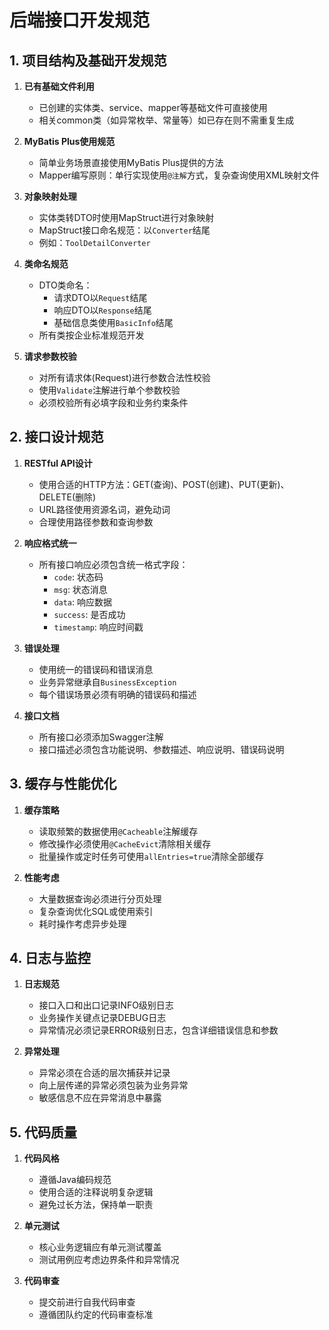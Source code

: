 # 后端接口开发规范

## 1. 项目结构及基础开发规范

1. **已有基础文件利用**
   - 已创建的实体类、service、mapper等基础文件可直接使用
   - 相关common类（如异常枚举、常量等）如已存在则不需重复生成

2. **MyBatis Plus使用规范**
   - 简单业务场景直接使用MyBatis Plus提供的方法
   - Mapper编写原则：单行实现使用`@注解`方式，复杂查询使用XML映射文件

3. **对象映射处理**
   - 实体类转DTO时使用MapStruct进行对象映射
   - MapStruct接口命名规范：以`Converter`结尾
   - 例如：`ToolDetailConverter`

4. **类命名规范**
   - DTO类命名：
     - 请求DTO以`Request`结尾
     - 响应DTO以`Response`结尾 
     - 基础信息类使用`BasicInfo`结尾
   - 所有类按企业标准规范开发

5. **请求参数校验**
   - 对所有请求体(Request)进行参数合法性校验
   - 使用`Validate`注解进行单个参数校验
   - 必须校验所有必填字段和业务约束条件

## 2. 接口设计规范

1. **RESTful API设计**
   - 使用合适的HTTP方法：GET(查询)、POST(创建)、PUT(更新)、DELETE(删除)
   - URL路径使用资源名词，避免动词
   - 合理使用路径参数和查询参数

2. **响应格式统一**
   - 所有接口响应必须包含统一格式字段：
     - `code`: 状态码
     - `msg`: 状态消息
     - `data`: 响应数据
     - `success`: 是否成功
     - `timestamp`: 响应时间戳

3. **错误处理**
   - 使用统一的错误码和错误消息
   - 业务异常继承自`BusinessException`
   - 每个错误场景必须有明确的错误码和描述

4. **接口文档**
   - 所有接口必须添加Swagger注解
   - 接口描述必须包含功能说明、参数描述、响应说明、错误码说明

## 3. 缓存与性能优化

1. **缓存策略**
   - 读取频繁的数据使用`@Cacheable`注解缓存
   - 修改操作必须使用`@CacheEvict`清除相关缓存
   - 批量操作或定时任务可使用`allEntries=true`清除全部缓存

2. **性能考虑**
   - 大量数据查询必须进行分页处理
   - 复杂查询优化SQL或使用索引
   - 耗时操作考虑异步处理

## 4. 日志与监控

1. **日志规范**
   - 接口入口和出口记录INFO级别日志
   - 业务操作关键点记录DEBUG日志
   - 异常情况必须记录ERROR级别日志，包含详细错误信息和参数

2. **异常处理**
   - 异常必须在合适的层次捕获并记录
   - 向上层传递的异常必须包装为业务异常
   - 敏感信息不应在异常消息中暴露

## 5. 代码质量

1. **代码风格**
   - 遵循Java编码规范
   - 使用合适的注释说明复杂逻辑
   - 避免过长方法，保持单一职责

2. **单元测试**
   - 核心业务逻辑应有单元测试覆盖
   - 测试用例应考虑边界条件和异常情况

3. **代码审查**
   - 提交前进行自我代码审查
   - 遵循团队约定的代码审查标准 